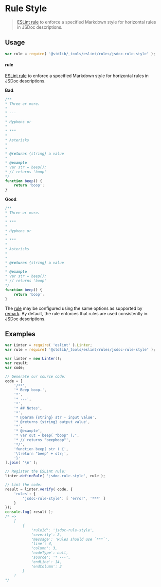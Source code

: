<!--

@license Apache-2.0

Copyright (c) 2018 The Stdlib Authors.

Licensed under the Apache License, Version 2.0 (the "License");
you may not use this file except in compliance with the License.
You may obtain a copy of the License at

   http://www.apache.org/licenses/LICENSE-2.0

Unless required by applicable law or agreed to in writing, software
distributed under the License is distributed on an "AS IS" BASIS,
WITHOUT WARRANTIES OR CONDITIONS OF ANY KIND, either express or implied.
See the License for the specific language governing permissions and
limitations under the License.

-->

# Rule Style

> [ESLint rule][eslint-rules] to enforce a specified Markdown style for horizontal rules in JSDoc descriptions.

<section class="intro">

</section>

<!-- /.intro -->

<section class="usage">

## Usage

```javascript
var rule = require( '@stdlib/_tools/eslint/rules/jsdoc-rule-style' );
```

#### rule

[ESLint rule][eslint-rules] to enforce a specified Markdown style for horizontal rules in JSDoc descriptions.

**Bad**:

<!-- eslint-disable stdlib/jsdoc-rule-style, stdlib/jsdoc-markdown-remark -->

```javascript
/**
* Three or more.
*
* ---
*
* Hyphens or
*
* ***
*
* Asterisks
*
*
* @returns {string} a value
*
* @example
* var str = beep();
* // returns 'boop'
*/
function beep() {
    return 'boop';
}
```

**Good**:

<!-- eslint-disable stdlib/jsdoc-rule-style, stdlib/jsdoc-markdown-remark -->

```javascript
/**
* Three or more.
*
* ***
*
* Hyphens or
*
* ***
*
* Asterisks
*
*
* @returns {string} a value
*
* @example
* var str = beep();
* // returns 'boop'
*/
function beep() {
    return 'boop';
}
```

The [rule][eslint-rules] may be configured using the same options as supported by [remark][remark-lint-rule-style]. By default, the rule enforces that rules are used consistently in JSDoc descriptions.

</section>

<!-- /.usage -->

<section class="examples">

## Examples

<!-- eslint no-undef: "error" -->

```javascript
var Linter = require( 'eslint' ).Linter;
var rule = require( '@stdlib/_tools/eslint/rules/jsdoc-rule-style' );

var linter = new Linter();
var result;
var code;

// Generate our source code:
code = [
    '/**',
    '* Beep boop.',
    '*',
    '* ---',
    '*',
    '* ## Notes',
    '*',
    '* @param {string} str - input value',
    '* @returns {string} output value',
    '*',
    '* @example',
    '* var out = beep( "boop" );',
    '* // returns "beepboop"',
    '*/',
    'function beep( str ) {',
    '\treturn "beep" + str;',
    '}'
].join( '\n' );

// Register the ESLint rule:
linter.defineRule( 'jsdoc-rule-style', rule );

// Lint the code:
result = linter.verify( code, {
    'rules': {
        'jsdoc-rule-style': [ 'error', '***' ]
    }
});
console.log( result );
/* =>
    [
        {
            'ruleId': 'jsdoc-rule-style',
            'severity': 2,
            'message': 'Rules should use `***`',
            'line': 4,
            'column': 3,
            'nodeType': null,
            'source': '* ---',
            'endLine': 14,
            'endColumn': 3
        }
    ]
*/
```

</section>

<!-- /.examples -->

<section class="links">

[eslint-rules]: https://eslint.org/docs/developer-guide/working-with-rules

[remark-lint-rule-style]: https://github.com/remarkjs/remark-lint/tree/19150d94f89f7a0d94d083417890236d11839641/packages/remark-lint-rule-style

</section>

<!-- /.links -->
